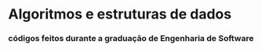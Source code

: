 # Algoritmos e estruturas de dados
### códigos feitos durante a graduação de Engenharia de Software
